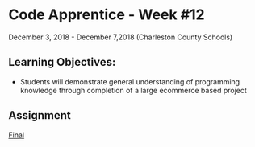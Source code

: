 # Code Apprentice - Week #12
December 3, 2018 - December 7,2018 (Charleston County Schools)

## Learning Objectives:
* Students will demonstrate general understanding of programming knowledge through completion of a large ecommerce based project

## Assignment
[Final](https://github.com/apprentice-code/curriculum/tree/master/final)
